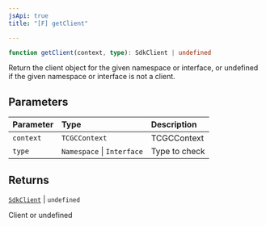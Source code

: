```yaml
---
jsApi: true
title: "[F] getClient"

---
```

```ts
function getClient(context, type): SdkClient | undefined
```

Return the client object for the given namespace or interface, or undefined if the given namespace or interface is not a client.

## Parameters

| Parameter | Type | Description |
| :------ | :------ | :------ |
| `context` | `TCGCContext` | TCGCContext |
| `type` | `Namespace` \| `Interface` | Type to check |

## Returns

[`SdkClient`](../interfaces/SdkClient.md) \| `undefined`

Client or undefined
